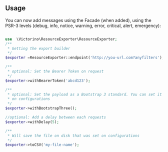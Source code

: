 ## Usage

You can now add messages using the Facade (when added), using the PSR-3 levels (debug, info, notice, warning, error, critical, alert, emergency):

```php

use  \Victorino\ResourceExporter\ResourceExporter;
/**
 * Getting the export builder 
 */
$exporter =ResourceExporter::endpoint('http://you-url.com?anyfilters');

/**
 * optional: Set the Bearer Token on request
 */
$exporter->withBearerToken('abcd123');

/**
 * optional: Set the payload as a Bootstrap 3 standard. You can set it automatically
 * on configurations
 */ 
$exporter->withBootstrapThree();

//optional: Add a delay between each requests
$exporter->withDelay(5);

/**
 * Will save the file on disk that was set on configurations 
 */
$exporter->toCSV('my-file-name');
```